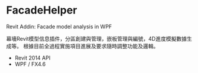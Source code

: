 # FacadeHelper
Revit Addin: Facade model analysis in WPF

幕墻Revit模型信息插件，分區創建與管理，嵌板管理與編號，4D進度模擬數據生成等。
根據目前全過程實施項目進展及要求隨時調整功能及邏輯。

- Revit 2014 API
- WPF / FX4.6
